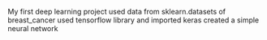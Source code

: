 My first deep learning project used data from sklearn.datasets of breast_cancer used tensorflow library and imported keras created a simple neural network
